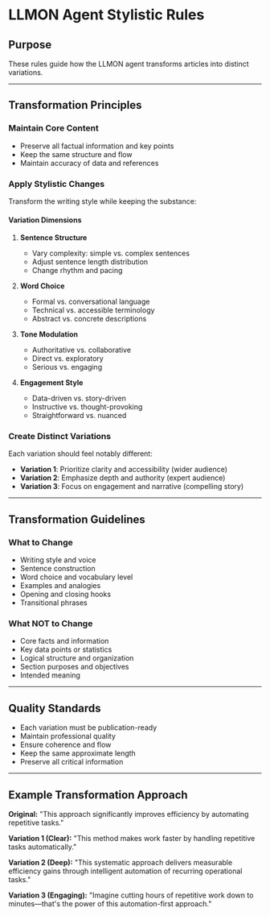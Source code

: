 # LLMON Agent Stylistic Rules

## Purpose
These rules guide how the LLMON agent transforms articles into distinct variations.

---

## Transformation Principles

### Maintain Core Content
- Preserve all factual information and key points
- Keep the same structure and flow
- Maintain accuracy of data and references

### Apply Stylistic Changes
Transform the writing style while keeping the substance:

#### Variation Dimensions
1. **Sentence Structure**
   - Vary complexity: simple vs. complex sentences
   - Adjust sentence length distribution
   - Change rhythm and pacing

2. **Word Choice**
   - Formal vs. conversational language
   - Technical vs. accessible terminology
   - Abstract vs. concrete descriptions

3. **Tone Modulation**
   - Authoritative vs. collaborative
   - Direct vs. exploratory
   - Serious vs. engaging

4. **Engagement Style**
   - Data-driven vs. story-driven
   - Instructive vs. thought-provoking
   - Straightforward vs. nuanced

### Create Distinct Variations
Each variation should feel notably different:
- **Variation 1**: Prioritize clarity and accessibility (wider audience)
- **Variation 2**: Emphasize depth and authority (expert audience)
- **Variation 3**: Focus on engagement and narrative (compelling story)

---

## Transformation Guidelines

### What to Change
- Writing style and voice
- Sentence construction
- Word choice and vocabulary level
- Examples and analogies
- Opening and closing hooks
- Transitional phrases

### What NOT to Change
- Core facts and information
- Key data points or statistics
- Logical structure and organization
- Section purposes and objectives
- Intended meaning

---

## Quality Standards
- Each variation must be publication-ready
- Maintain professional quality
- Ensure coherence and flow
- Keep the same approximate length
- Preserve all critical information

---

## Example Transformation Approach

**Original:** "This approach significantly improves efficiency by automating repetitive tasks."

**Variation 1 (Clear):** "This method makes work faster by handling repetitive tasks automatically."

**Variation 2 (Deep):** "This systematic approach delivers measurable efficiency gains through intelligent automation of recurring operational tasks."

**Variation 3 (Engaging):** "Imagine cutting hours of repetitive work down to minutes—that's the power of this automation-first approach."


